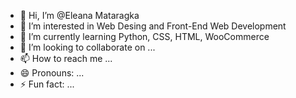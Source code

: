 - 👋 Hi, I’m @Eleana Mataragka 
- 👀 I’m interested in Web Desing and Front-End Web Development
- 🌱 I’m currently learning Python, CSS, HTML, WooCommerce
- 💞️ I’m looking to collaborate on ...
- 📫 How to reach me ...
- 😄 Pronouns: ...
- ⚡ Fun fact: ...

<!---
eleana1232/eleana1232 is a ✨ special ✨ repository because its `README.md` (this file) appears on your GitHub profile.
You can click the Preview link to take a look at your changes.
--->
